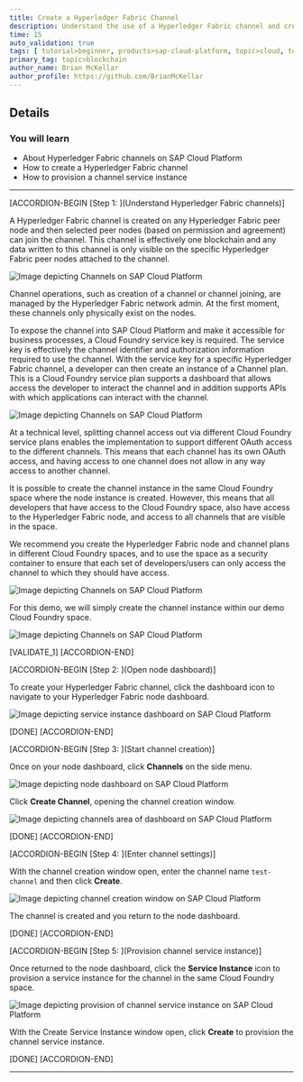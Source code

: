 ```yaml
---
title: Create a Hyperledger Fabric Channel
description: Understand the use of a Hyperledger Fabric channel and create one on SAP Cloud Platform.
time: 15
auto_validation: true
tags: [ tutorial>beginner, products>sap-cloud-platform, topic>cloud, topic>blockchain]
primary_tag: topic>blockchain
author_name: Brian McKellar
author_profile: https://github.com/BrianMcKellar
---
```


## Details
### You will learn
  - About Hyperledger Fabric channels on SAP Cloud Platform
  - How to create a Hyperledger Fabric channel
  - How to provision a channel service instance

---

[ACCORDION-BEGIN [Step 1: ](Understand Hyperledger Fabric channels)]

A Hyperledger Fabric channel is created on any Hyperledger Fabric peer node and then selected peer nodes (based on permission and agreement) can join the channel. This channel is effectively one blockchain and any data written to this channel is only visible on the specific Hyperledger Fabric peer nodes attached to the channel.

![Image depicting Channels on SAP Cloud Platform](01--ChannelsOverview.png)

Channel operations, such as creation of a channel or channel joining, are managed by the Hyperledger Fabric network admin. At the first moment, these channels only physically exist on the nodes.

To expose the channel into SAP Cloud Platform and make it accessible for business processes, a Cloud Foundry service key is required. The service key is effectively the channel identifier and authorization information required to use the channel. With the service key for a specific Hyperledger Fabric channel, a developer can then create an instance of a Channel plan. This is a Cloud Foundry service plan supports a dashboard that allows access the developer to interact the channel and in addition supports APIs with which applications can interact with the channel.

![Image depicting Channels on SAP Cloud Platform](02--ChannelOverview.png)

At a technical level, splitting channel access out via different Cloud Foundry service plans enables the implementation to support different OAuth access to the different channels. This means that each channel has its own OAuth access, and having access to one channel does not allow in any way access to another channel.

It is possible to create the channel instance in the same Cloud Foundry space where the node instance is created. However, this means that all developers that have access to the Cloud Foundry space, also have access to the Hyperledger Fabric node, and access to all channels that are visible in the space.

We recommend you create the Hyperledger Fabric node and channel plans in different Cloud Foundry spaces, and to use the space as a security container to ensure that each set of developers/users can only access the channel to which they should have access.


![Image depicting Channels on SAP Cloud Platform](03--ChannelOverview.png)

For this demo, we will simply create the channel instance within our demo Cloud Foundry space.

![Image depicting Channels on SAP Cloud Platform](04--ChannelOverview.png)

[VALIDATE_1]
[ACCORDION-END]

[ACCORDION-BEGIN [Step 2: ](Open node dashboard)]

To create your Hyperledger Fabric channel, click the dashboard icon to navigate to your Hyperledger Fabric node dashboard.

![Image depicting service instance dashboard on SAP Cloud Platform](05--Dashboard.png)

[DONE]
[ACCORDION-END]

[ACCORDION-BEGIN [Step 3: ](Start channel creation)]

Once on your node dashboard, click **Channels** on the side menu.

![Image depicting node dashboard on SAP Cloud Platform](06--Node-Dashboard.png)

Click **Create Channel**, opening the channel creation window.

![Image depicting channels area of dashboard on SAP Cloud Platform](07-Create-Channel.png)

[DONE]
[ACCORDION-END]

[ACCORDION-BEGIN [Step 4: ](Enter channel settings)]

With the channel creation window open, enter the channel name `test-channel` and then click **Create**.

![Image depicting channel creation window on SAP Cloud Platform](08-Create-Channel-Settings.png)

The channel is created and you return to the node dashboard.

[DONE]
[ACCORDION-END]

[ACCORDION-BEGIN [Step 5: ](Provision channel service instance)]

Once returned to the node dashboard, click the **Service Instance** icon to provision a service instance for the channel in the same Cloud Foundry space.

![Image depicting provision of channel service instance on SAP Cloud Platform](09--Channel-Service-Instance.png)

With the Create Service Instance window open, click **Create** to provision the channel service instance.


[DONE]
[ACCORDION-END]


---
